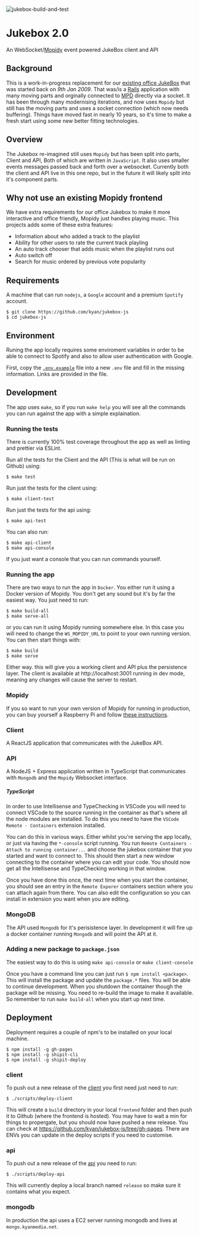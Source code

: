 ![jukebox-build-and-test](https://github.com/kyan/jukebox-js/workflows/jukebox-build-and-test/badge.svg)

# Jukebox 2.0

An WebSocket/[Mopidy](https://github.com/mopidy) event powered JukeBox client and API

## Background

This is a work-in-progress replacement for our [existing office JukeBox](https://github.com/kyan/jukebox) that was started back on *9th Jan 2009*. That was/is a [Rails](https://github.com/rails) application with many moving parts and orginally connected to [MPD](https://github.com/MusicPlayerDaemon/MPD) directly via a socket. It has been through many modernising iterations, and now uses `Mopidy` but still has the moving parts and uses a socket connection (which now needs buffering). Things have moved fast in nearly 10 years, so it's time to make a fresh start using some new better fitting technologies.

## Overview

The Jukebox re-imagined still uses `Mopidy` but has been split into parts, Client and API, Both of which are written in `JavaScript`. It also uses smaller events messages passed back and forth over a websocket. Currently both the client and API live in this one repo, but in the future it will likely split into it's component parts.

## Why not use an existing Mopidy frontend

We have extra requirements for our office Jukebox to make it more interactive and office friendly, Mopidy just handles playing music. This projects adds some of these extra features:

* Information about who added a track to the playlist
* Ability for other users to rate the current track playling
* An auto track chooser that adds music when the playlist runs out
* Auto switch off
* Search for music ordered by previous vote popularity

## Requirements

A machine that can run `nodejs`, a `Google` account and a premium `Spotify` account.

```
$ git clone https://github.com/kyan/jukebox-js
$ cd jukebox-js
```

## Environment

Runing the app locally requires some enviroment variables in order to be able to connect to Spotify and also to allow user authentication with Google.

First, copy the [`.env.example`](.env.example) file into a new `.env` file and fill in the missing information. Links are provided in the file.

## Development

The app uses `make`, so if you run `make help` you will see all the commands you can run against the app with a simple explaination.

### Running the tests

There is currently 100% test coverage throughout the app as well as linting and prettier via ESLint.

Run all the tests for the Client and the API (This is what will be run on Github) using:
```
$ make test
```

Run just the tests for the client using:
```
$ make client-test
```

Run just the tests for the api using:
```
$ make api-test
```

You can also run:
```
$ make api-client
$ make api-console
```
If you just want a console that you can run commands yourself.

### Running the app

There are two ways to run the app in `Docker`. You either run it using a Docker version of Mopidy. You don't get any sound but it's by far the easiest way. You just need to run:

```
$ make build-all
$ make serve-all
```

or you can run it using Mopidy running somewhere else. In this case you will need to change the `WS_MOPIDY_URL` to point to your own running version. You can then start things with:

```
$ make build
$ make serve
```

Either way. this will give you a working client and API plus the persistence layer. The client is available
at http://localhost:3001 running in dev mode, meaning any changes will cause the server to restart.


### Mopidy

If you so want to run your own version of Mopidy for running in production, you can buy yourself a Raspberry Pi and follow [these instructions](docs/mopidy_install.md).

### Client

A ReactJS application that communicates with the JukeBox API.

### API

A NodeJS + Express application written in TypeScript that communicates with `Mongodb` and the `Mopidy` Websocket interface.

##### TypeScript

In order to use Intellisense and TypeChecking in VSCode you will need to connect VSCode to the source running in the container as that's where all the node modules are installed. To do this you need to have the `VSCode Remote - Containers` extension installed.

You can do this in various ways. Either whilst you're serving the app locally, or just via having the `*-console` script running. You run `Remote Containers - Attach to running container...` and choose the jukebox container that you started and want to connect to. This should then start a new window connecting to the container where you can edit your code. You should now get all the Intellisense and TypeChecking working in that window.

Once you have done this once, the next time when you start the container, you should see an entry in the `Remote Exporer` containers section where you can attach again from there. You can also edit the configuration so you can install in extension you want when you are editing.

### MongoDB

The API used `Mongodb` for it's perisistence layer. In development it will fire up a docker container running `Mongodb` and will point the API at it.

### Adding a new package to `package.json`

The easiest way to do this is using `make api-console` or `make client-console`

Once you have a command line you can just run `$ npm install <package>`. This will install the package and update the `package.*` files. You will be able to continue development. When you shutdown the container though the package will be missing. You need to re-build the image to make it available. So remember to run `make build-all` when you start up next time.

## Deployment

Deployment requires a couple of npm's to be installed on your local machine.
```
$ npm install -g gh-pages
$ npm install -g shipit-cli
$ npm install -g shipit-deploy
```

### client

To push out a new release of the [client](frontend/) you first need just need to run:
```
$ ./scripts/deploy-client
```
This will create a `build` directory in your local `frontend` folder and then push it to Github (where the frontend is hosted). You may have to wait a min for things to propergate, but you should now have pushed a new release. You can check at https://github.com/kyan/jukebox-js/tree/gh-pages. There are ENVs you can update in the deploy scripts if you need to customise.

### api

To push out a new release of the [api](backend/) you need to run:
```
$ ./scripts/deploy-api
```
This will currently deploy a local branch named `release` so make sure it contains what you expect.

### mongodb

In production the api uses a EC2 server running mongodb and lives at `mongo.kyanmedia.net`.
